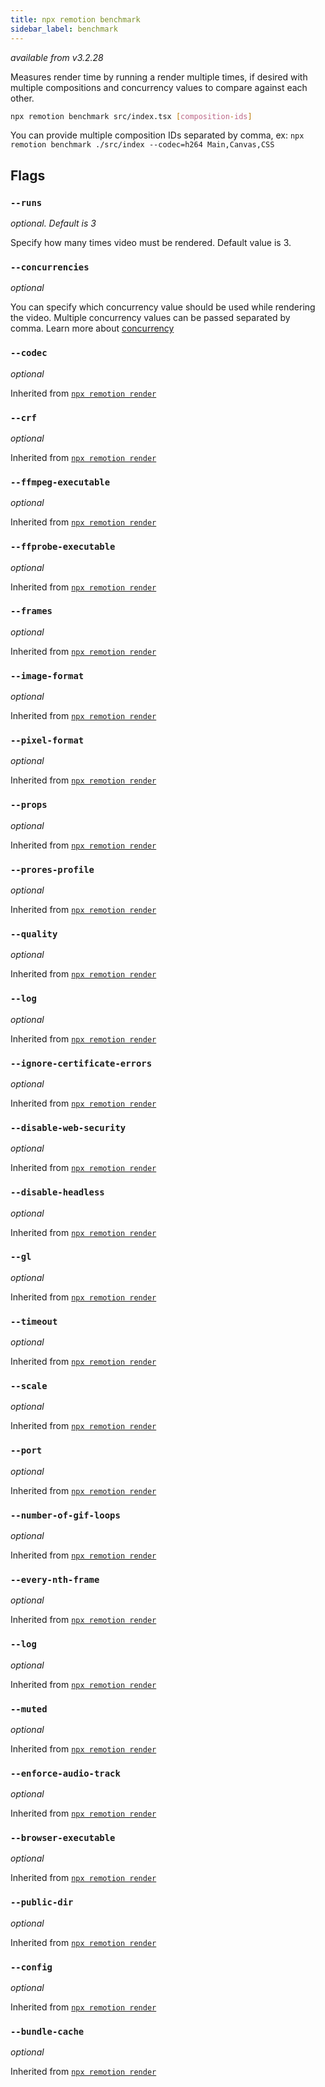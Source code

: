 ```yaml
---
title: npx remotion benchmark
sidebar_label: benchmark
---
```


_available from v3.2.28_

Measures render time by running a render multiple times, if desired with multiple compositions and concurrency values to compare against each other.

```bash
npx remotion benchmark src/index.tsx [composition-ids]
```

You can provide multiple composition IDs separated by comma, ex: `npx remotion benchmark ./src/index --codec=h264 Main,Canvas,CSS`

## Flags

### `--runs`

_optional. Default is 3_

Specify how many times video must be rendered. Default value is 3.

### `--concurrencies`

_optional_

You can specify which concurrency value should be used while rendering the video. Multiple concurrency values can be passed separated by comma. Learn more about [concurrency](/docs/terminology#concurrency)

### `--codec`

_optional_

Inherited from [`npx remotion render`](/docs/cli/render#--codec)

### `--crf`

_optional_

Inherited from [`npx remotion render`](/docs/cli/render#--crf)

### `--ffmpeg-executable`

_optional_

Inherited from [`npx remotion render`](/docs/cli/render#--ffmpeg-executable)

### `--ffprobe-executable`

_optional_

Inherited from [`npx remotion render`](/docs/cli/render#--ffprobe-executable)

### `--frames`

_optional_

Inherited from [`npx remotion render`](/docs/cli/render#--frames)

### `--image-format`

_optional_

Inherited from [`npx remotion render`](/docs/cli/render#--image-format)

### `--pixel-format`

_optional_

Inherited from [`npx remotion render`](/docs/cli/render#--pixel-format)

### `--props`

_optional_

Inherited from [`npx remotion render`](/docs/cli/render#--props)

### `--prores-profile`

_optional_

Inherited from [`npx remotion render`](/docs/cli/render#--prores-profile)

### `--quality`

_optional_

Inherited from [`npx remotion render`](/docs/cli/render#--quality)

### `--log`

_optional_

Inherited from [`npx remotion render`](/docs/cli/render#--log)

### `--ignore-certificate-errors`

_optional_

Inherited from [`npx remotion render`](/docs/cli/render#--ignore-certificate-errors)

### `--disable-web-security`

_optional_

Inherited from [`npx remotion render`](/docs/cli/render#--disable-web-security)

### `--disable-headless`

_optional_

Inherited from [`npx remotion render`](/docs/cli/render#--disable-headless)

### `--gl`

_optional_

Inherited from [`npx remotion render`](/docs/cli/render#--gl)

### `--timeout`

_optional_

Inherited from [`npx remotion render`](/docs/cli/render#--timeout)

### `--scale`

_optional_

Inherited from [`npx remotion render`](/docs/cli/render#--scale)

### `--port`

_optional_

Inherited from [`npx remotion render`](/docs/cli/render#--port)

### `--number-of-gif-loops`

_optional_

Inherited from [`npx remotion render`](/docs/cli/render#--number-of-gif-loops)

### `--every-nth-frame`

_optional_

Inherited from [`npx remotion render`](/docs/cli/render#--every-nth-frame)

### `--log`

_optional_

Inherited from [`npx remotion render`](/docs/cli/render#--log)

### `--muted`

_optional_

Inherited from [`npx remotion render`](/docs/cli/render#--muted)

### `--enforce-audio-track`

_optional_

Inherited from [`npx remotion render`](/docs/cli/render#--enforce-audio-track)

### `--browser-executable`

_optional_

Inherited from [`npx remotion render`](/docs/cli/render#--browser-executable)

### `--public-dir`

_optional_

Inherited from [`npx remotion render`](/docs/cli/render#--public-dir)

### `--config`

_optional_

Inherited from [`npx remotion render`](/docs/cli/render#--config)

### `--bundle-cache`

_optional_

Inherited from [`npx remotion render`](/docs/cli/render#--bundle-cache)
